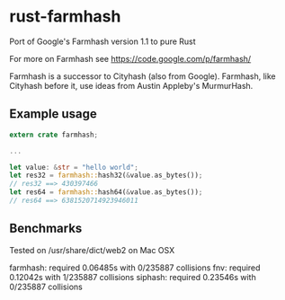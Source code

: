 # rust-farmhash

Port of Google's Farmhash version 1.1 to pure Rust

For more on Farmhash see https://code.google.com/p/farmhash/

Farmhash is a successor to Cityhash (also from Google). Farmhash, like Cityhash
before it, use ideas from Austin Appleby's MurmurHash.


## Example usage

```rust
extern crate farmhash;

...

let value: &str = "hello world";
let res32 = farmhash::hash32(&value.as_bytes());
// res32 ==> 430397466
let res64 = farmhash::hash64(&value.as_bytes());
// res64 ==> 6381520714923946011
```

## Benchmarks

Tested on /usr/share/dict/web2 on Mac OSX

farmhash: required 0.06485s with 0/235887 collisions
fnv:      required 0.12042s with 1/235887 collisions
siphash:  required 0.23546s with 0/235887 collisions
